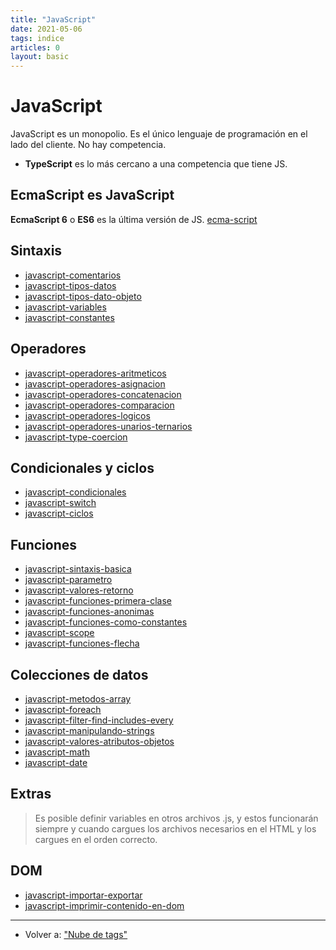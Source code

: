```yaml
---
title: "JavaScript"
date: 2021-05-06
tags: indice
articles: 0
layout: basic
---
```


# JavaScript
JavaScript es un monopolio. Es el único lenguaje de programación en el lado del cliente. No hay competencia.
- **TypeScript** es lo más cercano a una competencia que tiene JS.

## EcmaScript es JavaScript
**EcmaScript 6** o **ES6** es la última versión de JS.
[ecma-script](ecma-script)

## Sintaxis
- [javascript-comentarios](javascript-comentarios)
- [javascript-tipos-datos](javascript-tipos-datos)
- [javascript-tipos-dato-objeto](javascript-tipos-dato-objeto)
- [javascript-variables](javascript-variables)
- [javascript-constantes](javascript-constantes)

## Operadores
- [javascript-operadores-aritmeticos](javascript-operadores-aritmeticos)
- [javascript-operadores-asignacion](javascript-operadores-asignacion)
- [javascript-operadores-concatenacion](javascript-operadores-concatenacion)
- [javascript-operadores-comparacion](javascript-operadores-comparacion)
- [javascript-operadores-logicos](javascript-operadores-logicos)
- [javascript-operadores-unarios-ternarios](javascript-operadores-unarios-ternarios)
- [javascript-type-coercion](javascript-type-coercion)

## Condicionales y ciclos
- [javascript-condicionales](javascript-condicionales)
- [javascript-switch](javascript-switch)
- [javascript-ciclos](javascript-ciclos)

## Funciones
- [javascript-sintaxis-basica](javascript-sintaxis-basica)
- [javascript-parametro](javascript-parametro)
- [javascript-valores-retorno](javascript-valores-retorno)
- [javascript-funciones-primera-clase](javascript-funciones-primera-clase)
- [javascript-funciones-anonimas](javascript-funciones-anonimas)
- [javascript-funciones-como-constantes](javascript-funciones-como-constantes)
- [javascript-scope](javascript-scope)
- [javascript-funciones-flecha](javascript-funciones-flecha)

## Colecciones de datos
- [javascript-metodos-array](javascript-metodos-array)
- [javascript-foreach](javascript-foreach)
- [javascript-filter-find-includes-every](javascript-filter-find-includes-every)
- [javascript-manipulando-strings](javascript-manipulando-strings)
- [javascript-valores-atributos-objetos](javascript-valores-atributos-objetos)
- [javascript-math](javascript-math)
- [javascript-date](javascript-date)

## Extras
> Es posible definir variables en otros archivos .js, y estos funcionarán siempre y cuando cargues los archivos necesarios en el HTML y los cargues en el orden correcto.

## DOM
- [javascript-importar-exportar](javascript-importar-exportar)
- [javascript-imprimir-contenido-en-dom](javascript-imprimir-contenido-en-dom)

***

- Volver a: ["Nube de tags"](../index)
